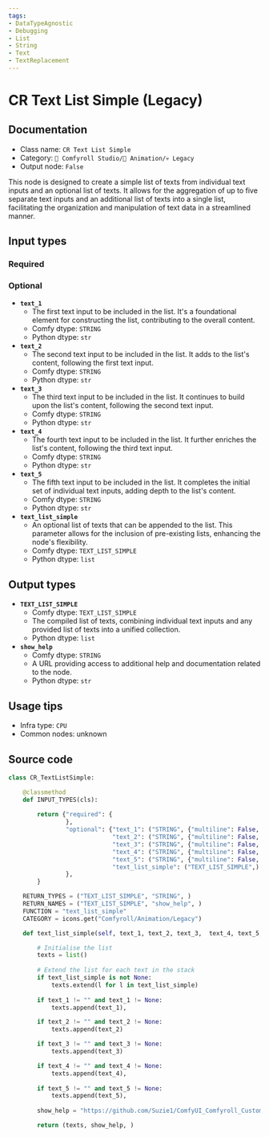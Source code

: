 ```yaml
---
tags:
- DataTypeAgnostic
- Debugging
- List
- String
- Text
- TextReplacement
---
```


# CR Text List Simple (Legacy)
## Documentation
- Class name: `CR Text List Simple`
- Category: `🧩 Comfyroll Studio/🎥 Animation/💀 Legacy`
- Output node: `False`

This node is designed to create a simple list of texts from individual text inputs and an optional list of texts. It allows for the aggregation of up to five separate text inputs and an additional list of texts into a single list, facilitating the organization and manipulation of text data in a streamlined manner.
## Input types
### Required
### Optional
- **`text_1`**
    - The first text input to be included in the list. It's a foundational element for constructing the list, contributing to the overall content.
    - Comfy dtype: `STRING`
    - Python dtype: `str`
- **`text_2`**
    - The second text input to be included in the list. It adds to the list's content, following the first text input.
    - Comfy dtype: `STRING`
    - Python dtype: `str`
- **`text_3`**
    - The third text input to be included in the list. It continues to build upon the list's content, following the second text input.
    - Comfy dtype: `STRING`
    - Python dtype: `str`
- **`text_4`**
    - The fourth text input to be included in the list. It further enriches the list's content, following the third text input.
    - Comfy dtype: `STRING`
    - Python dtype: `str`
- **`text_5`**
    - The fifth text input to be included in the list. It completes the initial set of individual text inputs, adding depth to the list's content.
    - Comfy dtype: `STRING`
    - Python dtype: `str`
- **`text_list_simple`**
    - An optional list of texts that can be appended to the list. This parameter allows for the inclusion of pre-existing lists, enhancing the node's flexibility.
    - Comfy dtype: `TEXT_LIST_SIMPLE`
    - Python dtype: `list`
## Output types
- **`TEXT_LIST_SIMPLE`**
    - Comfy dtype: `TEXT_LIST_SIMPLE`
    - The compiled list of texts, combining individual text inputs and any provided list of texts into a unified collection.
    - Python dtype: `list`
- **`show_help`**
    - Comfy dtype: `STRING`
    - A URL providing access to additional help and documentation related to the node.
    - Python dtype: `str`
## Usage tips
- Infra type: `CPU`
- Common nodes: unknown


## Source code
```python
class CR_TextListSimple:

    @classmethod
    def INPUT_TYPES(cls):
  
        return {"required": {            
                },
                "optional": {"text_1": ("STRING", {"multiline": False, "default": ""}),
                             "text_2": ("STRING", {"multiline": False, "default": ""}),
                             "text_3": ("STRING", {"multiline": False, "default": ""}),
                             "text_4": ("STRING", {"multiline": False, "default": ""}),                    
                             "text_5": ("STRING", {"multiline": False, "default": ""}),
                             "text_list_simple": ("TEXT_LIST_SIMPLE",)
                },
        }

    RETURN_TYPES = ("TEXT_LIST_SIMPLE", "STRING", )
    RETURN_NAMES = ("TEXT_LIST_SIMPLE", "show_help", )
    FUNCTION = "text_list_simple"
    CATEGORY = icons.get("Comfyroll/Animation/Legacy")

    def text_list_simple(self, text_1, text_2, text_3,  text_4, text_5, text_list_simple=None):

        # Initialise the list
        texts = list()
        
        # Extend the list for each text in the stack
        if text_list_simple is not None:
            texts.extend(l for l in text_list_simple)
        
        if text_1 != "" and text_1 != None:
            texts.append(text_1),

        if text_2 != "" and text_2 != None:
            texts.append(text_2)

        if text_3 != "" and text_3 != None:
            texts.append(text_3)

        if text_4 != "" and text_4 != None:
            texts.append(text_4),
            
        if text_5 != "" and text_5 != None:
            texts.append(text_5),
            
        show_help = "https://github.com/Suzie1/ComfyUI_Comfyroll_CustomNodes/wiki/List-Nodes#cr-text-list-simple"

        return (texts, show_help, )

```
